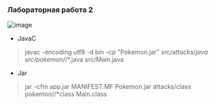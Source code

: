 ### Лабораторная работа 2

![image](https://github.com/vnikolaenko-dev/ITMO/assets/64604542/08edf289-3284-4adf-bd11-f65b78936cc6)


- JavaC
>javac -encoding utf8 -d bin -cp "Pokemon.jar" src/attacks/*java src/pokemon/*/*.java src/Main.java
- Jar
>jar -cfm app.jar MANIFEST.MF Pokemon.jar attacks/class pokemon//*class Main.class
